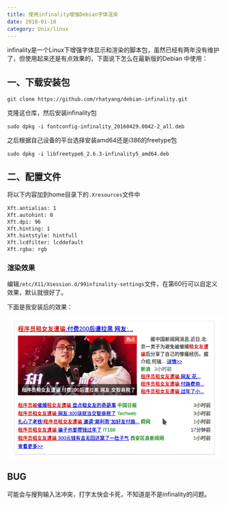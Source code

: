 ```yaml
---
title: 使用infinality增强Debian字体渲染
date: 2018-01-18
category: Unix/linux
---
```


infinality是一个Linux下增强字体显示和渲染的脚本包，虽然已经有两年没有维护了，但使用起来还是有点效果的，下面说下怎么在最新版的Debian 中使用：

## 一、下载安装包

```
git clone https://github.com/rhatyang/debian-infinality.git
```

克隆这仓库，然后安装infinality包

<!-- more -->

```
sudo dpkg -i fontconfig-infinality_20160429.0042-2_all.deb
```

之后根据自己设备的平台选择安装amd64还是i386的freetype包

```
sudo dpkg -i libfreetype6_2.6.3-infinality5_amd64.deb
```

## 二、配置文件

将以下内容加到home目录下的`.Xresources`文件中

```
Xft.antialias: 1
Xft.autohint: 0
Xft.dpi: 96
Xft.hinting: 1
Xft.hintstyle: hintfull
Xft.lcdfilter: lcddefault
Xft.rgba: rgb
```

### 渲染效果

编辑`/etc/X11/Xsession.d/99infinality-settings`文件，在第60行可以自定义效果，默认就很好了。

下面是我安装后的效果：

![](/pics/2018/01/Screenshot_20180118_141306.png)

## BUG

可能会与搜狗输入法冲突，打字太快会卡死，不知道是不是infinality的问题。
